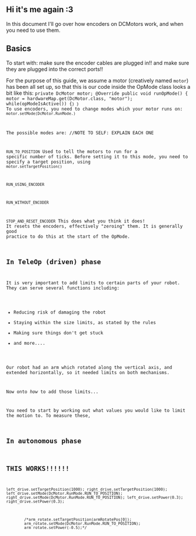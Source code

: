 ## Hi it's me again :3
In this document I'll go over how encoders on DCMotors work, and when you need to use them.

## Basics

To start with: make sure the encoder cables are plugged in!! and make sure they are plugged into the correct ports!!

For the purpose of this guide, we assume a motor (creatively named ``motor``) has been all set up, so that this is our code inside the OpMode class looks a bit like this:
``
private DcMotor motor;
@Override
public void runOpMode()
{
    motor = hardwareMap.get(DcMotor.class, "motor");
    while(opModeIsActive())
    {
    ``<code>``
    }
}
``
To use encoders, you need to change modes which your motor runs on:
``motor.setMode(DcMotor.RunMode.``<insert run mode here>``)``

The possible modes are: //NOTE TO SELF: EXPLAIN EACH ONE

``RUN_TO_POSITION``
Used to tell the motors to run for a specific number of ticks.
Before setting it to this mode, you need to specify a target position, using
``motor.setTargetPosition(``<number of ticks>``)``


``RUN_USING_ENCODER``


``RUN_WITHOUT_ENCODER``


``STOP_AND_RESET_ENCODER``
This does what you think it does! It resets the encoders, effectively "zeroing" them. It is generally good practice to do this at the start of the OpMode.


## In TeleOp (driven) phase
It is very important to add limits to certain parts of your robot. 
They can serve several functions including:
* Reducing risk of damaging the robot
* Staying within the size limits, as stated by the rules
* Making sure things don't get stuck 
* and more....

Our robot had an arm which rotated along the vertical axis, and extended horizontally, so it needed limits on both mechanisms.

Now onto *how* to add those limits...

You need to start by working out what values you would like to limit the motion to. 
To measure these, 


## In autonomous phase





## THIS WORKS!!!!!!

``left_drive.setTargetPosition(1000);
right_drive.setTargetPosition(1000);
left_drive.setMode(DcMotor.RunMode.RUN_TO_POSITION);
right_drive.setMode(DcMotor.RunMode.RUN_TO_POSITION);
left_drive.setPower(0.3);
right_drive.setPower(0.3);``

            /*arm_rotate.setTargetPosition(armRotatePos[0]);
            arm_rotate.setMode(DcMotor.RunMode.RUN_TO_POSITION);
            arm_rotate.setPower(-0.5);*/

